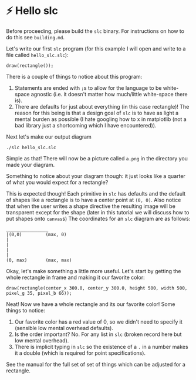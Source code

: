# :zap: Hello slc
Before proceeding, please build the `slc` binary.  For instructions on how to do
this see `building.md`.

Let's write our first `slc` program (for this example I will open and write to a
file called `hello_slc.slc`):
```
draw(rectangle());
```
There is a couple of things to notice about this program:
  1) Statements are ended with `;`s to allow for the language to be white-space
  agnostic (i.e. it doesn't matter how much/little white-space there is).
  2) There are defaults for just about everything (in this case rectangle)! The
  reason for this being is that a design goal of `slc` is to have as light a
  mental burden as possible (I hate googling how to x in matplotlib (not a bad
  library just a shortcoming which I have encountered)).

Next let's make our output diagram
```
./slc hello_slc.slc
```

Simple as that! There will now be a picture called `a.png` in the directory you
made your diagram.

Something to notice about your diagram though: it just looks like a quarter of
what you would expect for a rectangle?

This is expected though!  Each primitive in `slc` has defaults and the default
of shapes like a rectangle is to have a center point at `(0, 0)`.  Also notice
that when the user writes a shape directive the resulting image will be
transparent except for the shape (later in this tutorial we will discuss how to
put shapes onto `canvas`s) The coordinates for an `slc` diagram are as follows:
```
________________
|(0,0)         (max, 0)
|
|
|
|
(0, max)       (max, max)
```

Okay, let's make something a little more useful. Let's start by getting the
whole rectangle in frame and making it our favorite color:
```
draw(rectangle(center_x 300.0, center_y 300.0, height 500, width 500, pixel_g 35, pixel_b 66));
```
Neat! Now we have a whole rectangle and its our favorite color!  Some things to
notice:
  1) Our favorite color has a red value of 0, so we didn't need to specify it
  (sensible low mental overhead defaults).
  2) Is the order important? No. For any list in `slc` (broken record here but
  low mental overhead).
  3) There is implicit typing in `slc` so the existence of a `.` in a number
  makes it a double (which is required for point specifications).

See the manual for the full set of set of things which can be adjusted for a
rectangle.
